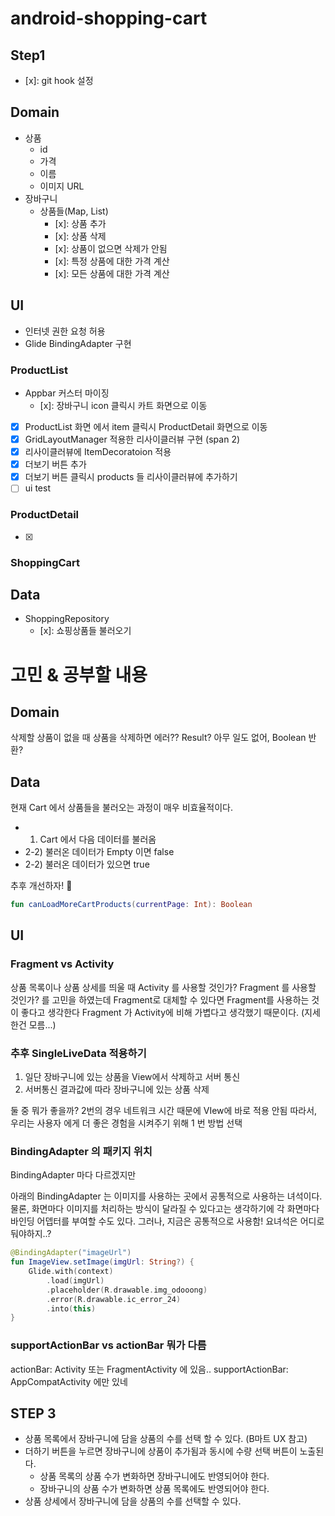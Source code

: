 # android-shopping-cart

## Step1

- [x]: git hook 설정

## Domain

- 상품
    - id
    - 가격
    - 이름
    - 이미지 URL
- 장바구니
    - 상품들(Map, List)
      - [x]: 상품 추가
      - [x]: 상품 삭제
      - [x]: 상품이 없으면 삭제가 안됨
      - [x]: 특정 상품에 대한 가격 계산
      - [x]: 모든 상품에 대한 가격 계산

## UI

- 인터넷 권한 요청 허용
- Glide BindingAdapter 구현

### ProductList

- Appbar 커스터 마이징
  - [x]: 장바구니 icon 클릭시 카트 화면으로 이동
- [x] ProductList 화면 에서 item 클릭시 ProductDetail 화면으로 이동
- [x] GridLayoutManager 적용한 리사이클러뷰 구현 (span 2)
- [x] 리사이클러뷰에 ItemDecoratoion 적용
- [x] 더보기 버튼 추가
- [x] 더보기 버튼 클릭시 products 들 리사이클러뷰에 추가하기
- [ ] ui test

### ProductDetail

- [x] 

### ShoppingCart

## Data

- ShoppingRepository
  - [x]: 쇼핑상품들 불러오기

# 고민 & 공부할 내용

## Domain

삭제할 상품이 없을 때 상품을 삭제하면 에러?? Result? 아무 일도 없어, Boolean 반환?

## Data

현재 Cart 에서 상품들을 불러오는 과정이 매우 비효율적이다.

-
    1) Cart 에서 다음 데이터를 불러옴
- 2-2) 불러온 데이터가 Empty 이면 false
- 2-2) 불러온 데이터가 있으면 true

추후 개선하자! 💪

```kotlin
fun canLoadMoreCartProducts(currentPage: Int): Boolean
```

## UI

### Fragment vs Activity

상품 목록이나 상품 상세를 띄울 때 Activity 를 사용할 것인가? Fragment 를 사용할 것인가? 를 고민을 하였는데
Fragment로 대체할 수 있다면 Fragment를 사용하는 것이 좋다고 생각한다
Fragment 가 Activity에 비해 가볍다고 생각했기 때문이다. (지세한건 모름...)

### 추후 SingleLiveData 적용하기

1) 일단 장바구니에 있는 상품을 View에서 삭제하고 서버 통신
2) 서버통신 결과값에 따라 장바구니에 있는 상품 삭제

둘 중 뭐가 좋을까?
2번의 경우 네트워크 시간 때문에 VIew에 바로 적용 안됨
따라서, 우리는 사용자 에게 더 좋은 경험을 시켜주기 위해 1 번 방법 선택

### BindingAdapter 의 패키지 위치

BindingAdapter 마다 다르겠지만

아래의 BindingAdapter 는 이미지를 사용하는 곳에서 공통적으로 사용하는 녀석이다.
물론, 화면마다 이미지를 처리하는 방식이 달라질 수 있다고는 생각하기에 각 화면마다 바인딩 어뎁터를 부여할 수도 있다.
그러나, 지금은 공통적으로 사용함! 요녀석은 어디로 둬야하지..?

```kotlin
@BindingAdapter("imageUrl")
fun ImageView.setImage(imgUrl: String?) {
    Glide.with(context)
        .load(imgUrl)
        .placeholder(R.drawable.img_odooong)
        .error(R.drawable.ic_error_24)
        .into(this)
}
```

### supportActionBar vs actionBar 뭐가 다름

actionBar: Activity 또는 FragmentActivity 에 있음..
supportActionBar: AppCompatActivity 에만 있네

## STEP 3

- 상품 목록에서 장바구니에 담을 상품의 수를 선택 할 수 있다. (B마트 UX 참고)
- 더하기 버튼을 누르면 장바구니에 상품이 추가됨과 동시에 수량 선택 버튼이 노출된다.
    - 상품 목록의 상품 수가 변화하면 장바구니에도 반영되어야 한다.
    - 장바구니의 상품 수가 변화하면 상품 목록에도 반영되어야 한다.
- 상품 상세에서 장바구니에 담을 상품의 수를 선택할 수 있다.
